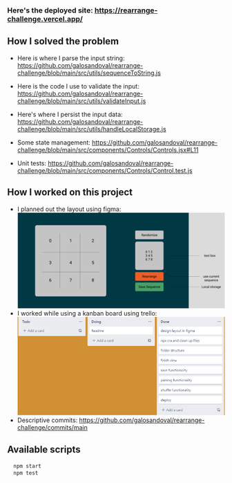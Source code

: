 ### Here's the deployed site: https://rearrange-challenge.vercel.app/

## How I solved the problem

- Here is where I parse the input string: https://github.com/galosandoval/rearrange-challenge/blob/main/src/utils/sequenceToString.js

- Here is the code I use to validate the input: https://github.com/galosandoval/rearrange-challenge/blob/main/src/utils/validateInput.js

- Here's where I persist the input data: https://github.com/galosandoval/rearrange-challenge/blob/main/src/utils/handleLocalStorage.js

- Some state management: https://github.com/galosandoval/rearrange-challenge/blob/main/src/components/Controls/Controls.jsx#L11

- Unit tests: https://github.com/galosandoval/rearrange-challenge/blob/main/src/components/Controls/Control.test.js

## How I worked on this project

- I planned out the layout using figma: ![](public/figma-rearrange.png)
- I worked while using a kanban board using trello: ![](public/trello-rearrange.png)
- Descriptive commits: https://github.com/galosandoval/rearrange-challenge/commits/main

## Available scripts

```
  npm start
  npm test
```
